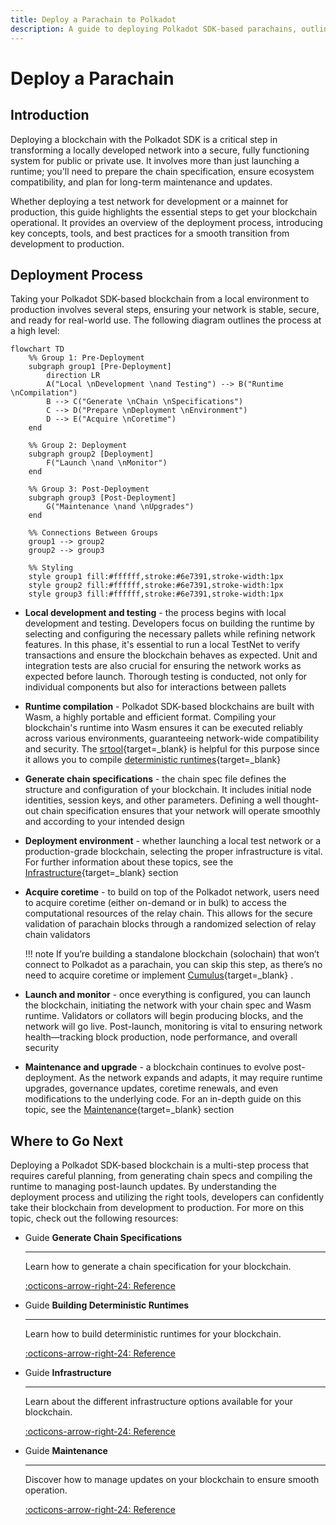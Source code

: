 ```yaml
---
title: Deploy a Parachain to Polkadot
description: A guide to deploying Polkadot SDK-based parachains, outlining the critical steps to configure, prepare, and launch a custom network.
---
```


# Deploy a Parachain

## Introduction

Deploying a blockchain with the Polkadot SDK is a critical step in transforming a locally developed network into a secure, fully functioning system for public or private use. It involves more than just launching a runtime; you'll need to prepare the chain specification, ensure ecosystem compatibility, and plan for long-term maintenance and updates.

Whether deploying a test network for development or a mainnet for production, this guide highlights the essential steps to get your blockchain operational. It provides an overview of the deployment process, introducing key concepts, tools, and best practices for a smooth transition from development to production.

## Deployment Process

Taking your Polkadot SDK-based blockchain from a local environment to production involves several steps, ensuring your network is stable, secure, and ready for real-world use. The following diagram outlines the process at a high level:

```mermaid
flowchart TD
    %% Group 1: Pre-Deployment
    subgraph group1 [Pre-Deployment]
        direction LR
        A("Local \nDevelopment \nand Testing") --> B("Runtime \nCompilation")
        B --> C("Generate \nChain \nSpecifications")
        C --> D("Prepare \nDeployment \nEnvironment")
        D --> E("Acquire \nCoretime")
    end
    
    %% Group 2: Deployment
    subgraph group2 [Deployment]
        F("Launch \nand \nMonitor")
    end

    %% Group 3: Post-Deployment
    subgraph group3 [Post-Deployment]
        G("Maintenance \nand \nUpgrades")
    end

    %% Connections Between Groups
    group1 --> group2
    group2 --> group3

    %% Styling
    style group1 fill:#ffffff,stroke:#6e7391,stroke-width:1px
    style group2 fill:#ffffff,stroke:#6e7391,stroke-width:1px
    style group3 fill:#ffffff,stroke:#6e7391,stroke-width:1px
```

- **Local development and testing** - the process begins with local development and testing. Developers focus on building the runtime by selecting and configuring the necessary pallets while refining network features. In this phase, it's essential to run a local TestNet to verify transactions and ensure the blockchain behaves as expected. Unit and integration tests are also crucial for ensuring the network works as expected before launch. Thorough testing is conducted, not only for individual components but also for interactions between pallets

- **Runtime compilation** - Polkadot SDK-based blockchains are built with Wasm, a highly portable and efficient format. Compiling your blockchain's runtime into Wasm ensures it can be executed reliably across various environments, guaranteeing network-wide compatibility and security. The [srtool](https://github.com/paritytech/srtool){target=\_blank} is helpful for this purpose since it allows you to compile [deterministic runtimes](/develop/parachains/deployment/build-deterministic-runtime/){target=\_blank}

- **Generate chain specifications** - the chain spec file defines the structure and configuration of your blockchain. It includes initial node identities, session keys, and other parameters. Defining a well thought-out chain specification ensures that your network will operate smoothly and according to your intended design

- **Deployment environment** - whether launching a local test network or a production-grade blockchain, selecting the proper infrastructure is vital. For further information about these topics, see the [Infrastructure](/infrastructure/){target=\_blank} section

- **Acquire coretime** - to build on top of the Polkadot network, users need to acquire coretime (either on-demand or in bulk) to access the computational resources of the relay chain. This allows for the secure validation of parachain blocks through a randomized selection of relay chain validators

    !!! note
        If you’re building a standalone blockchain (solochain) that won’t connect to Polkadot as a parachain, you can skip this step, as there’s no need to acquire coretime or implement [Cumulus](https://wiki.polkadot.network/docs/build-pdk#cumulus){target=\_blank} .

- **Launch and monitor** - once everything is configured, you can launch the blockchain, initiating the network with your chain spec and Wasm runtime. Validators or collators will begin producing blocks, and the network will go live. Post-launch, monitoring is vital to ensuring network health—tracking block production, node performance, and overall security

- **Maintenance and upgrade** - a blockchain continues to evolve post-deployment. As the network expands and adapts, it may require runtime upgrades, governance updates, coretime renewals, and even modifications to the underlying code. For an in-depth guide on this topic, see the [Maintenance](/develop/parachains/maintenance/){target=\_blank} section

## Where to Go Next

Deploying a Polkadot SDK-based blockchain is a multi-step process that requires careful planning, from generating chain specs and compiling the runtime to managing post-launch updates. By understanding the deployment process and utilizing the right tools, developers can confidently take their blockchain from development to production. For more on this topic, check out the following resources:

<div class="grid cards" markdown>

-   <span class="badge guide">Guide</span> __Generate Chain Specifications__

    ---

    Learn how to generate a chain specification for your blockchain.

    [:octicons-arrow-right-24: Reference](/develop/parachains/deployment/generate-chain-specs/)

-   <span class="badge guide">Guide</span> __Building Deterministic Runtimes__

    ---

    Learn how to build deterministic runtimes for your blockchain.

    [:octicons-arrow-right-24: Reference](/develop/parachains/deployment/build-deterministic-runtime/)

-   <span class="badge guide">Guide</span> __Infrastructure__

    ---

    Learn about the different infrastructure options available for your blockchain.

    [:octicons-arrow-right-24: Reference](/infrastructure/)


-   <span class="badge guide">Guide</span> __Maintenance__

    ---

    Discover how to manage updates on your blockchain to ensure smooth operation.

    [:octicons-arrow-right-24: Reference](/develop/parachains/maintenance/)

</div>
